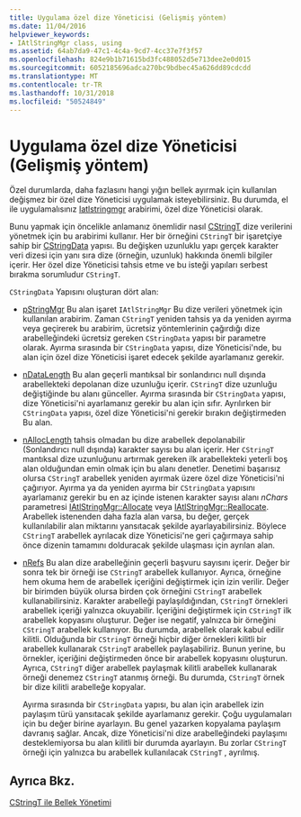 ```yaml
---
title: Uygulama özel dize Yöneticisi (Gelişmiş yöntem)
ms.date: 11/04/2016
helpviewer_keywords:
- IAtlStringMgr class, using
ms.assetid: 64ab7da9-47c1-4c4a-9cd7-4cc37e7f3f57
ms.openlocfilehash: 824e9b1b71615bd3fc488052d5e713dee2e0d015
ms.sourcegitcommit: 6052185696adca270bc9bdbec45a626dd89cdcdd
ms.translationtype: MT
ms.contentlocale: tr-TR
ms.lasthandoff: 10/31/2018
ms.locfileid: "50524849"
---
```

# <a name="implementation-of-a-custom-string-manager-advanced-method"></a>Uygulama özel dize Yöneticisi (Gelişmiş yöntem)

Özel durumlarda, daha fazlasını hangi yığın bellek ayırmak için kullanılan değişmez bir özel dize Yöneticisi uygulamak isteyebilirsiniz. Bu durumda, el ile uygulamalısınız [Iatlstringmgr](../atl-mfc-shared/reference/iatlstringmgr-class.md) arabirimi, özel dize Yöneticisi olarak.

Bunu yapmak için öncelikle anlamanız önemlidir nasıl [CStringT](../atl-mfc-shared/reference/cstringt-class.md) dize verilerini yönetmek için bu arabirimi kullanır. Her bir örneğini `CStringT` bir işaretçiye sahip bir [CStringData](../atl-mfc-shared/reference/cstringdata-class.md) yapısı. Bu değişken uzunluklu yapı gerçek karakter veri dizesi için yanı sıra dize (örneğin, uzunluk) hakkında önemli bilgiler içerir. Her özel dize Yöneticisi tahsis etme ve bu isteği yapıları serbest bırakma sorumludur `CStringT`.

`CStringData` Yapısını oluşturan dört alan:

- [pStringMgr](../atl-mfc-shared/reference/cstringdata-class.md#pstringmgr) Bu alan işaret `IAtlStringMgr` Bu dize verileri yönetmek için kullanılan arabirim. Zaman `CStringT` yeniden tahsis ya da yeniden ayırma veya geçirerek bu arabirim, ücretsiz yöntemlerinin çağırdığı dize arabelleğindeki ücretsiz gereken `CStringData` yapısı bir parametre olarak. Ayırma sırasında bir `CStringData` yapısı, dize Yöneticisi'nde, bu alan için özel dize Yöneticisi işaret edecek şekilde ayarlamanız gerekir.

- [nDataLength](../atl-mfc-shared/reference/cstringdata-class.md#ndatalength) Bu alan geçerli mantıksal bir sonlandırıcı null dışında arabellekteki depolanan dize uzunluğu içerir. `CStringT` dize uzunluğu değiştiğinde bu alanı günceller. Ayırma sırasında bir `CStringData` yapısı, dize Yöneticisi'ni ayarlamanız gerekir bu alan için sıfır. Ayrılırken bir `CStringData` yapısı, özel dize Yöneticisi'ni gerekir bırakın değiştirmeden Bu alan.

- [nAllocLength](../atl-mfc-shared/reference/cstringdata-class.md#nalloclength) tahsis olmadan bu dize arabellek depolanabilir (Sonlandırıcı null dışında) karakter sayısı bu alan içerir. Her `CStringT` mantıksal dize uzunluğunu artırmak gereken ilk arabellekteki yeterli boş alan olduğundan emin olmak için bu alanı denetler. Denetimi başarısız olursa `CStringT` arabellek yeniden ayırmak üzere özel dize Yöneticisi'ni çağırıyor. Ayırma ya da yeniden ayırma bir `CStringData` yapısını ayarlamanız gerekir bu en az içinde istenen karakter sayısı alanı *nChars* parametresi [IAtlStringMgr::Allocate](../atl-mfc-shared/reference/iatlstringmgr-class.md#allocate) veya [IAtlStringMgr::Reallocate](../atl-mfc-shared/reference/iatlstringmgr-class.md#reallocate). Arabellek istenenden daha fazla alan varsa, bu değer, gerçek kullanılabilir alan miktarını yansıtacak şekilde ayarlayabilirsiniz. Böylece `CStringT` arabellek ayrılacak dize Yöneticisi'ne geri çağırmaya sahip önce dizenin tamamını dolduracak şekilde ulaşması için ayrılan alan.

- [nRefs](../atl-mfc-shared/reference/cstringdata-class.md#nrefs) Bu alan dize arabelleğinin geçerli başvuru sayısını içerir. Değer bir sonra tek bir örneği ise `CStringT` arabellek kullanıyor. Ayrıca, örneğine hem okuma hem de arabellek içeriğini değiştirmek için izin verilir. Değer bir birimden büyük olursa birden çok örneğini `CStringT` arabellek kullanabilirsiniz. Karakter arabelleği paylaşıldığından, `CStringT` örnekleri arabellek içeriği yalnızca okuyabilir. İçeriğini değiştirmek için `CStringT` ilk arabellek kopyasını oluşturur. Değer ise negatif, yalnızca bir örneğini `CStringT` arabellek kullanıyor. Bu durumda, arabellek olarak kabul edilir kilitli. Olduğunda bir `CStringT` örneği hiçbir diğer örnekleri kilitli bir arabellek kullanarak `CStringT` arabellek paylaşabiliriz. Bunun yerine, bu örnekler, içeriğini değiştirmeden önce bir arabellek kopyasını oluşturun. Ayrıca, `CStringT` diğer arabellek paylaşmak kilitli arabellek kullanarak örneği denemez `CStringT` atanmış örneği. Bu durumda, `CStringT` örnek bir dize kilitli arabelleğe kopyalar.

   Ayırma sırasında bir `CStringData` yapısı, bu alan için arabellek izin paylaşım türü yansıtacak şekilde ayarlamanız gerekir. Çoğu uygulamaları için bu değer birine ayarlayın. Bu genel yazarken kopyalama paylaşım davranış sağlar. Ancak, dize Yöneticisi'ni dize arabelleğindeki paylaşımı desteklemiyorsa bu alan kilitli bir durumda ayarlayın. Bu zorlar `CStringT` örneği için yalnızca bu arabellek kullanılacak `CStringT` , ayrılmış.

## <a name="see-also"></a>Ayrıca Bkz.

[CStringT ile Bellek Yönetimi](../atl-mfc-shared/memory-management-with-cstringt.md)

